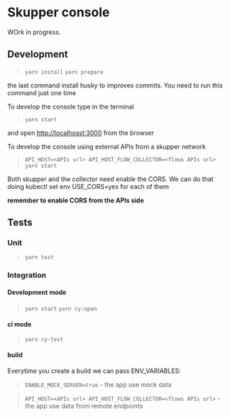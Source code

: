 # Skupper console

WOrk in progress.
## Development

> `yarn install`
> `yarn prepare`

the last command install husky to improves commits. You need to run this command just one time

To develop the console type in the terminal

> `yarn start`

and open <http://localhosst:3000> from the browser

To develop the console using external APIs from a skupper network

> `API_HOST=<APIs url> API_HOST_FLOW_COLLECTOR=<flows APIs url> yarn start`

Both skupper and the collector need enable the CORS. We can do that doing kubectl set env USE_CORS=yes for each of them

**remember to enable CORS from the APIs side**

## Tests

### Unit

> `yarn test`

### Integration

#### Development mode

> `yarn start`
> `yarn cy:open`

#### ci mode

> `yarn cy-test`

#### build

Everytime you create a build we can pass ENV_VARIABLES:

> `ENABLE_MOCK_SERVER=true` - the app use mock data

> `API_HOST=<APIs url> API_HOST_FLOW_COLLECTOR=<flows APIs url>`  - the app use data from remote endpoints
